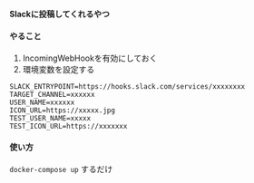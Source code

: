 
#### Slackに投稿してくれるやつ

#### やること
1. IncomingWebHookを有効にしておく
2. 環境変数を設定する
```
SLACK_ENTRYPOINT=https://hooks.slack.com/services/xxxxxxxx
TARGET_CHANNEL=xxxxxx
USER_NAME=xxxxxx
ICON_URL=https://xxxxx.jpg
TEST_USER_NAME=xxxxx
TEST_ICON_URL=https://xxxxxxx
```

#### 使い方
`docker-compose up` するだけ
